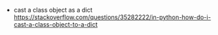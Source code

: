 * cast a class object as a dict https://stackoverflow.com/questions/35282222/in-python-how-do-i-cast-a-class-object-to-a-dict
